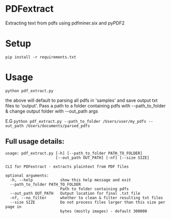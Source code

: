 # PDFextract
Extracting text from pdfs using pdfminer.six and pyPDF2

# Setup
`pip install -r requirements.txt`

# Usage
`python pdf_extract.py`

the above will default to parsing all pdfs in 'samples' and save output txt files to 'output'. 
Pass a path to a folder containing pdfs with --path_to_folder & change output folder with --out_path args

E.G
`python pdf_extract.py --path_to_folder /Users/user/my_pdfs --out_path /Users/documents/parsed_pdfs`

## Full usage details:
```
usage: pdf_extract.py [-h] [--path_to_folder PATH_TO_FOLDER]
                      [--out_path OUT_PATH] [-nf] [--size SIZE]

CLI for PDFextract - extracts plaintext from PDF files

optional arguments:
  -h, --help            show this help message and exit
  --path_to_folder PATH_TO_FOLDER
                        Path to folder containing pdfs
  --out_path OUT_PATH   Output location for final .txt file
  -nf, --no_filter      whether to clean & filter resulting txt files
  --size SIZE           Do not process files larger than this size per page in
                        bytes (mostly images) - default 300000

```

